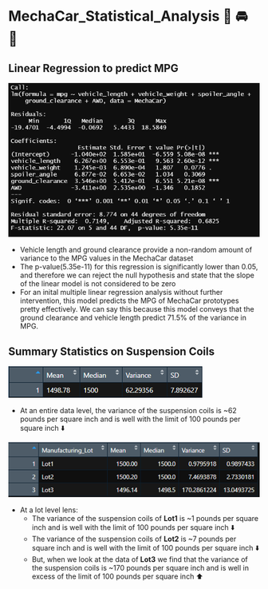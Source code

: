 # MechaCar_Statistical_Analysis :red_car: :oncoming_automobile:	:blue_car:

## Linear Regression to predict MPG

![analysis images](linear_regression.png)
* Vehicle length and ground clearance provide a non-random amount of variance to the MPG values in the MechaCar dataset
* The p-value(5.35e-11) for this regression is significantly lower than 0.05, and therefore we can reject the null hypothesis and state that the slope of the linear model is not considered to be zero
* For an inital multiple linear regression analysis without further intervention, this model predicts the MPG of MechaCar prototypes pretty effectively. We can say this because this model conveys that the ground clearance and vehicle length predict 71.5% of the variance in MPG. 

## Summary Statistics on Suspension Coils
![analysis images](total_summary.png) 
* At an entire data level, the variance of the suspension coils is ~62 pounds per square inch and is well with the limit of 100 pounds per square inch :arrow_down:	

![analysis images](lot_summary.png)
* At a lot level lens:
  * The variance of the suspension coils of **Lot1** is ~1 pounds per square inch and is well with the limit of 100 pounds per square inch :arrow_down:
  * The variance of the suspension coils of **Lot2** is ~7 pounds per square inch and is well with the limit of 100 pounds per square inch :arrow_down:
  * But, when we look at the data of **Lot3** we find that the variance of the suspension coils is ~170 pounds per square inch and is well in excess of the limit of 100 pounds per square inch :arrow_up:


